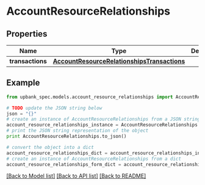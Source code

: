 # AccountResourceRelationships


## Properties

Name | Type | Description | Notes
------------ | ------------- | ------------- | -------------
**transactions** | [**AccountResourceRelationshipsTransactions**](AccountResourceRelationshipsTransactions.md) |  | 

## Example

```python
from upbank_spec.models.account_resource_relationships import AccountResourceRelationships

# TODO update the JSON string below
json = "{}"
# create an instance of AccountResourceRelationships from a JSON string
account_resource_relationships_instance = AccountResourceRelationships.from_json(json)
# print the JSON string representation of the object
print AccountResourceRelationships.to_json()

# convert the object into a dict
account_resource_relationships_dict = account_resource_relationships_instance.to_dict()
# create an instance of AccountResourceRelationships from a dict
account_resource_relationships_form_dict = account_resource_relationships.from_dict(account_resource_relationships_dict)
```
[[Back to Model list]](../README.md#documentation-for-models) [[Back to API list]](../README.md#documentation-for-api-endpoints) [[Back to README]](../README.md)


